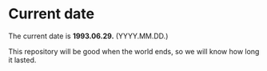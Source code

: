 # Current date

The current date is **1993.06.29.** (YYYY.MM.DD.)

This repository will be good when the world ends, so we will know how long it lasted.